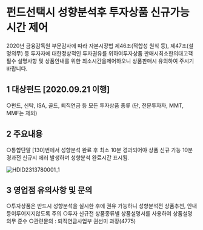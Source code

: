 # 펀드선택시 성향분석후 투자상품 신규가능 시간 제어
2020년 금융감독원 부문감사에 따라 자본시장법 제46조(적합성 원칙 등), 제47조(설명의무) 등 투자자에 대한정상적인 투자권유를 위하여투자상품 판매시최소한의대고객 필수 설명사항 및 상품안내를 위한 최소시간을제어하오니 상품판매시 유의하여 주시기 바랍니다.
## 1 대상펀드 [2020.09.21 이행]
○펀드, 신탁, ISA, 골드, 퇴직연금 등 모든 투자상품 종류
 (단, 전문투자자, MMT, MMF는 제외)
## 2 주요내용
○통합단말 [130]번에서 성향분석 완료 후 최소 10분 경과되어야 상품 신규 가능
10분 경과전 신규시 에러 발생하며 성향분석 완료시간 표시됨.

![HDID2313780001_1](HDID2313780001_1.jpg)

## 3 영업점 유의사항 및 문의
○투자상품은 반드시 성향분석을 실시한 후에 권유 가능하니 성향분석전 상품추천, 안내등이루어지지않도록 주의
○투자 신규전 상품종류별 상품설명서를 사용하여 상품설명 의무 준수
○관련문의 : 퇴직연금사업부 권선미 과장(4775)
